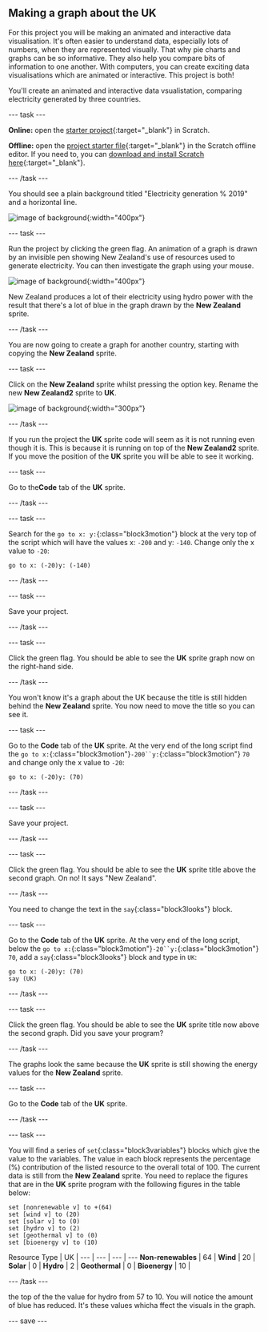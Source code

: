 ## Making a graph about the UK

For this project you will be making an animated and interactive data visualisation. It's often easier to understand data, especially lots of numbers, when they are represented visually. That why pie charts and graphs can be so informative. They also help you compare bits of information to one another. With computers, you can create exciting data visualisations which are animated or interactive. This project is both!

You'll create an animated and interactive data vsualistation, comparing electricity generated by three countries.

--- task ---

**Online:** open the [starter project](http://rpf.io/electricity-generation-on){:target="_blank"} in Scratch.
 
**Offline:** open the [project starter file](http://rpf.io/p/en/serene-scene-go){:target="_blank"} in the Scratch offline editor. If you need to, you can [download and install Scratch here](https://scratch.mit.edu/download){:target="_blank"}.

--- /task ---

You should see a plain background titled "Electricity generation % 2019" and a horizontal line.

![image of background](images/electricity-starter.png){:width="400px"}

--- task ---

Run the project by clicking the green flag. An animation of a graph is drawn by an invisible pen showing New Zealand's use of resources used to generate electricity. You can then investigate the graph using your mouse.

![image of background](images/electricity-starter-green-flag.png){:width="400px"}

New Zealand produces a lot of their electricity using hydro power with the result that there's a lot of blue in the graph drawn by the **New Zealand** sprite.

--- /task ---

You are now going to create a graph for another country, starting with copying the **New Zealand** sprite.  

--- task ---

Click on the **New Zealand** sprite whilst pressing the option key. Rename the new **New Zealand2** sprite to **UK**.

![image of background](images/electricity-copy-sprite.png){:width="300px"}

--- /task ---

If you run the project the **UK** sprite code will seem as it is not running even though it is. This is because it is running on top of the **New Zealand2** sprite. If you move the position of the **UK** sprite you will be able to see it working.

--- task ---

Go to the**Code** tab of the **UK** sprite.

--- /task ---

--- task ---

Search for the `go to x: y:`{:class="block3motion"} block at the very top of the script which will have the values x: `-200` and y: `-140`. Change only the x value to `-20`:

```blocks3
go to x: (-20)y: (-140)
```
--- /task ---

--- task ---

Save your project.

--- /task ---

--- task ---

Click the green flag. You should be able to see the **UK** sprite graph now on the right-hand side.

--- /task ---

You won't know it's a graph about the UK because the title is still hidden behind the **New Zealand** sprite. You now need to move the title so you can see it.

--- task ---

Go to the **Code** tab of the **UK** sprite. At the very end of the long script find the `go to x:`{:class="block3motion"}`-200``y:`{:class="block3motion"} `70` and change only the x value to `-20`:

```blocks3
go to x: (-20)y: (70)
```

--- /task ---

--- task ---

Save your project.

--- /task ---

--- task ---

Click the green flag. You should be able to see the **UK** sprite title above the second graph. On no! It says "New Zealand".

--- /task ---

You need to change the text in the `say`{:class="block3looks"} block.

--- task ---

Go to the **Code** tab of the **UK** sprite. At the very end of the long script, below the `go to x:`{:class="block3motion"}`-20``y:`{:class="block3motion"} `70`, add a `say`{:class="block3looks"} block and type in `UK`:

```blocks3
go to x: (-20)y: (70)
say (UK)
```
--- /task ---

--- task ---

Click the green flag. You should be able to see the **UK** sprite title now above the second graph. Did you save your program?

--- /task ---

The graphs look the same because the **UK** sprite is still showing the energy values for the **New Zealand** sprite.

--- task ---

Go to the **Code** tab of the **UK** sprite. 

--- /task ---

--- task ---

You will find a series of `set`{:class="block3variables"} blocks which give the value to the variables. The value in each block represents the percentage (%) contribution of the listed resource to the overall total of 100. The current data is still from the **New Zealand** sprite. You need to replace the figures that are in the **UK** sprite program with the following figures in the table below:

```blocks3
set [nonrenewable v] to +(64)
set [wind v] to (20)
set [solar v] to (0)
set [hydro v] to (2)
set [geothermal v] to (0)
set [bioenergy v] to (10)
```

Resource Type | UK |
--- | --- | --- | --- 
**Non-renewables** | 64 | 
**Wind** | 20 |
**Solar** | 0 |
**Hydro** | 2 |
**Geothermal** | 0 |
**Bioenergy** | 10 |


--- /task ---

the top of the the value for hydro from 57 to 10. You will notice the amount of blue has reduced. It's these values whicha ffect the visuals in the graph.

--- save ---
